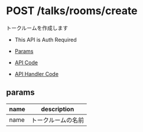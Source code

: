 # POST /talks/rooms/create

トークルームを作成します

- This API is Auth Required

- [Params](#params)
- [API Code](/src/endpoints/talks/rooms/create.js)
- [API Handler Code](/src/handlers/web/talks/rooms/create.js)

## params


name|description
---|---
name|トークルームの名前
